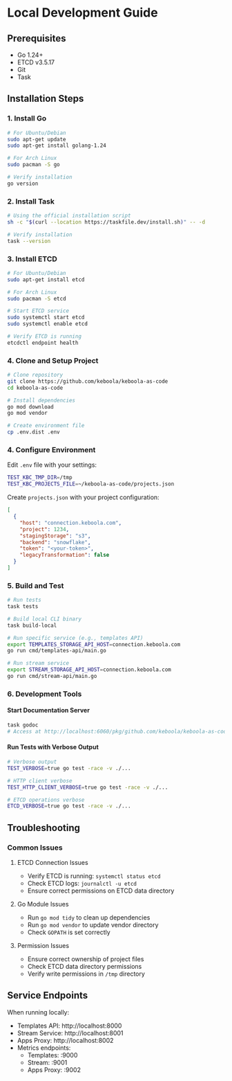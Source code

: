 # Local Development Guide

## Prerequisites

- Go 1.24+
- ETCD v3.5.17
- Git
- Task

## Installation Steps

### 1. Install Go
```bash
# For Ubuntu/Debian
sudo apt-get update
sudo apt-get install golang-1.24

# For Arch Linux
sudo pacman -S go

# Verify installation
go version
```

### 2. Install Task
```bash
# Using the official installation script
sh -c "$(curl --location https://taskfile.dev/install.sh)" -- -d

# Verify installation
task --version
```

### 3. Install ETCD
```bash
# For Ubuntu/Debian
sudo apt-get install etcd

# For Arch Linux
sudo pacman -S etcd

# Start ETCD service
sudo systemctl start etcd
sudo systemctl enable etcd

# Verify ETCD is running
etcdctl endpoint health
```

### 4. Clone and Setup Project
```bash
# Clone repository
git clone https://github.com/keboola/keboola-as-code
cd keboola-as-code

# Install dependencies
go mod download
go mod vendor

# Create environment file
cp .env.dist .env
```

### 4. Configure Environment

Edit `.env` file with your settings:
```bash
TEST_KBC_TMP_DIR=/tmp
TEST_KBC_PROJECTS_FILE=~/keboola-as-code/projects.json
```

Create `projects.json` with your project configuration:
```json
[
  {
    "host": "connection.keboola.com",
    "project": 1234,
    "stagingStorage": "s3",
    "backend": "snowflake",
    "token": "<your-token>",
    "legacyTransformation": false
  }
]
```

### 5. Build and Test

```bash
# Run tests
task tests

# Build local CLI binary
task build-local

# Run specific service (e.g., templates API)
export TEMPLATES_STORAGE_API_HOST=connection.keboola.com
go run cmd/templates-api/main.go

# Run stream service
export STREAM_STORAGE_API_HOST=connection.keboola.com
go run cmd/stream-api/main.go
```

### 6. Development Tools

#### Start Documentation Server
```bash
task godoc
# Access at http://localhost:6060/pkg/github.com/keboola/keboola-as-code/?m=all
```

#### Run Tests with Verbose Output
```bash
# Verbose output
TEST_VERBOSE=true go test -race -v ./...

# HTTP client verbose
TEST_HTTP_CLIENT_VERBOSE=true go test -race -v ./...

# ETCD operations verbose
ETCD_VERBOSE=true go test -race -v ./...
```

## Troubleshooting

### Common Issues

1. ETCD Connection Issues
   - Verify ETCD is running: `systemctl status etcd`
   - Check ETCD logs: `journalctl -u etcd`
   - Ensure correct permissions on ETCD data directory

2. Go Module Issues
   - Run `go mod tidy` to clean up dependencies
   - Run `go mod vendor` to update vendor directory
   - Check `GOPATH` is set correctly

3. Permission Issues
   - Ensure correct ownership of project files
   - Check ETCD data directory permissions
   - Verify write permissions in `/tmp` directory

## Service Endpoints

When running locally:
- Templates API: http://localhost:8000
- Stream Service: http://localhost:8001
- Apps Proxy: http://localhost:8002
- Metrics endpoints:
  - Templates: :9000
  - Stream: :9001
  - Apps Proxy: :9002 
